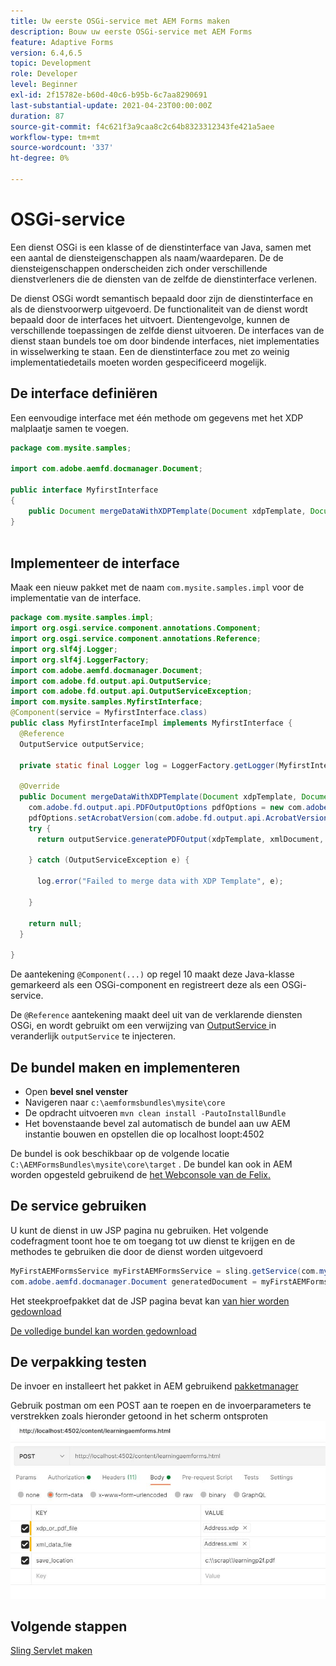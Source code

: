 ```yaml
---
title: Uw eerste OSGi-service met AEM Forms maken
description: Bouw uw eerste OSGi-service met AEM Forms
feature: Adaptive Forms
version: 6.4,6.5
topic: Development
role: Developer
level: Beginner
exl-id: 2f15782e-b60d-40c6-b95b-6c7aa8290691
last-substantial-update: 2021-04-23T00:00:00Z
duration: 87
source-git-commit: f4c621f3a9caa8c2c64b8323312343fe421a5aee
workflow-type: tm+mt
source-wordcount: '337'
ht-degree: 0%

---
```


# OSGi-service

Een dienst OSGi is een klasse of de dienstinterface van Java, samen met een aantal de diensteigenschappen als naam/waardeparen. De de diensteigenschappen onderscheiden zich onder verschillende dienstverleners die de diensten van de zelfde de dienstinterface verlenen.

De dienst OSGi wordt semantisch bepaald door zijn de dienstinterface en als de dienstvoorwerp uitgevoerd. De functionaliteit van de dienst wordt bepaald door de interfaces het uitvoert. Dientengevolge, kunnen de verschillende toepassingen de zelfde dienst uitvoeren. De interfaces van de dienst staan bundels toe om door bindende interfaces, niet implementaties in wisselwerking te staan. Een de dienstinterface zou met zo weinig implementatiedetails moeten worden gespecificeerd mogelijk.

## De interface definiëren

Een eenvoudige interface met één methode om gegevens met het <span class="x x-first x-last"> XDP </span> malplaatje samen te voegen.

```java
package com.mysite.samples;

import com.adobe.aemfd.docmanager.Document;

public interface MyfirstInterface
{
    public Document mergeDataWithXDPTemplate(Document xdpTemplate, Document xmlDocument);
}
 
```

## Implementeer de interface

Maak een nieuw pakket met de naam `com.mysite.samples.impl` voor de implementatie van de interface.

```java
package com.mysite.samples.impl;
import org.osgi.service.component.annotations.Component;
import org.osgi.service.component.annotations.Reference;
import org.slf4j.Logger;
import org.slf4j.LoggerFactory;
import com.adobe.aemfd.docmanager.Document;
import com.adobe.fd.output.api.OutputService;
import com.adobe.fd.output.api.OutputServiceException;
import com.mysite.samples.MyfirstInterface;
@Component(service = MyfirstInterface.class)
public class MyfirstInterfaceImpl implements MyfirstInterface {
  @Reference
  OutputService outputService;

  private static final Logger log = LoggerFactory.getLogger(MyfirstInterfaceImpl.class);

  @Override
  public Document mergeDataWithXDPTemplate(Document xdpTemplate, Document xmlDocument) {
    com.adobe.fd.output.api.PDFOutputOptions pdfOptions = new com.adobe.fd.output.api.PDFOutputOptions();
    pdfOptions.setAcrobatVersion(com.adobe.fd.output.api.AcrobatVersion.Acrobat_11);
    try {
      return outputService.generatePDFOutput(xdpTemplate, xmlDocument, pdfOptions);

    } catch (OutputServiceException e) {

      log.error("Failed to merge data with XDP Template", e);

    }

    return null;
  }

}
```

De aantekening `@Component(...)` op regel 10 maakt deze Java-klasse gemarkeerd als een OSGi-component en registreert deze als een OSGi-service.

De `@Reference` aantekening maakt deel uit van de verklarende diensten OSGi, en wordt gebruikt om een verwijzing van [ OutputService ](https://helpx.adobe.com/experience-manager/6-5/forms/javadocs/index.html?com/adobe/fd/output/api/OutputService.html) in veranderlijk `outputService` te injecteren.


## De bundel maken en implementeren

* Open **bevel snel venster**
* Navigeren naar `c:\aemformsbundles\mysite\core`
* De opdracht uitvoeren `mvn clean install -PautoInstallBundle`
* Het bovenstaande bevel zal automatisch de bundel aan uw AEM instantie bouwen en opstellen die op localhost loopt:4502

De bundel is ook beschikbaar op de volgende locatie `C:\AEMFormsBundles\mysite\core\target` . De bundel kan ook in AEM worden opgesteld gebruikend de [ het Webconsole van de Felix.](http://localhost:4502/system/console/bundles)

## De service gebruiken

U kunt de dienst in uw JSP pagina nu gebruiken. Het volgende codefragment toont hoe te om toegang tot uw dienst te krijgen en de methodes te gebruiken die door de dienst worden uitgevoerd

```java
MyFirstAEMFormsService myFirstAEMFormsService = sling.getService(com.mysite.samples.MyFirstAEMFormsService.class);
com.adobe.aemfd.docmanager.Document generatedDocument = myFirstAEMFormsService.mergeDataWithXDPTemplate(xdp_or_pdf_template,xmlDocument);
```

Het steekproefpakket dat de JSP pagina bevat kan [ van hier worden gedownload ](assets/learning_aem_forms.zip)

[De volledige bundel kan worden gedownload](assets/mysite.core-1.0.0-SNAPSHOT.jar)

## De verpakking testen

De invoer en installeert het pakket in AEM gebruikend [ pakketmanager ](http://localhost:4502/crx/packmgr/index.jsp)

Gebruik postman om een POST aan te roepen en de invoerparameters te verstrekken zoals hieronder getoond in het scherm ontsproten
![ postman ](assets/test-service-postman.JPG)

## Volgende stappen

[Sling Servlet maken](./create-servlet.md)

